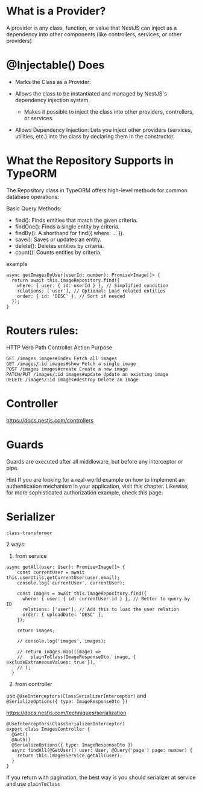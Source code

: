 # What is a Provider?

A provider is any class, function, or value that NestJS can inject as a dependency into other components (like controllers, services, or other providers)

# @Injectable() Does

- Marks the Class as a Provider:

- Allows the class to be instantiated and managed by NestJS's dependency injection system.
  - Makes it possible to inject the class into other providers, controllers, or services.
- Allows Dependency Injection:
  Lets you inject other providers (services, utilities, etc.) into the class by declaring them in the constructor.

# What the Repository Supports in TypeORM

The Repository class in TypeORM offers high-level methods for common database operations:

Basic Query Methods:

- find(): Finds entities that match the given criteria.
- findOne(): Finds a single entity by criteria.
- findBy(): A shorthand for find({ where: ... }).
- save(): Saves or updates an entity.
- delete(): Deletes entities by criteria.
- count(): Counts entities by criteria.

example

```
async getImagesByUser(userId: number): Promise<Image[]> {
  return await this.imageRepository.find({
    where: { user: { id: userId } }, // Simplified condition
    relations: ['user'], // Optional: Load related entities
    order: { id: 'DESC' }, // Sort if needed
  });
}
```

# Routers rules:

HTTP Verb Path Controller Action Purpose

```
GET /images images#index Fetch all images
GET /images/:id images#show Fetch a single image
POST /images images#create Create a new image
PATCH/PUT /images/:id images#update Update an existing image
DELETE /images/:id images#destroy Delete an image
```

# Controller

https://docs.nestjs.com/controllers

# Guards

Guards are executed after all middleware, but before any interceptor or pipe.

Hint
If you are looking for a real-world example on how to implement an authentication mechanism in your application, visit this chapter. Likewise, for more sophisticated authorization example, check this page.

# Serializer

`class-transformer`

2 ways:

1. from service

```
async getAll(user: User): Promise<Image[]> {
    const currentUser = await this.userUtils.getCurrentUser(user.email);
    console.log('currentUser', currentUser);

    const images = await this.imageRepository.find({
      where: { user: { id: currentUser.id } }, // Better to query by ID
      relations: ['user'], // Add this to load the user relation
      order: { uploadDate: 'DESC' },
    });

    return images;

    // console.log('images', images);

    // return images.map((image) =>
    //   plainToClass(ImageResponseDto, image, { excludeExtraneousValues: true }),
    // );
  }
```

2. from controller

use `@UseInterceptors(ClassSerializerInterceptor)` and `@SerializeOptions({ type: ImageResponseDto })`

https://docs.nestjs.com/techniques/serialization

```
@UseInterceptors(ClassSerializerInterceptor)
export class ImagesController {
  @Get()
  @Auth()
  @SerializeOptions({ type: ImageResponseDto })
  async findAll(@GetUser() user: User, @Query('page') page: number) {
    return this.imagesService.getAll(user);
  }
}
```

If you return with pagination, the best way is you should serializer at service and use `plainToClass`
